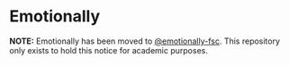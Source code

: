 # Emotionally

**NOTE:** Emotionally has been moved to [@emotionally-fsc](https://github.com/emotionally-fsc). This repository only
exists to hold this notice for academic purposes.
